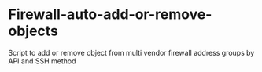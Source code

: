 # Firewall-auto-add-or-remove-objects
Script to add or remove object from multi vendor firewall address groups by API and SSH method 
